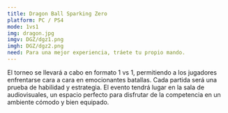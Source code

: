```yaml
---
title: Dragon Ball Sparking Zero
platform: PC / PS4
mode: 1vs1
img: dragon.jpg
imgv: DGZ/dgz1.png
imgh: DGZ/dgz2.png
need: Para una mejor experiencia, tráete tu propio mando.
---
```

El torneo se llevará a cabo en formato 1 vs 1, permitiendo a los jugadores enfrentarse cara a cara en emocionantes batallas. Cada partida será una prueba de habilidad y estrategia. El evento tendrá lugar en la sala de audiovisuales, un espacio perfecto para disfrutar de la competencia en un ambiente cómodo y bien equipado.